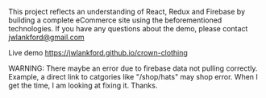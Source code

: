 This project reflects an understanding of React, Redux and Firebase by building a complete eCommerce site using the beforementioned technologies. If you have any questions about the demo, please contact jwlankford@gmail.com

Live demo
https://jwlankford.github.io/crown-clothing

WARNING: There maybe an error due to firebase data not pulling correctly. Example, a direct link to catgories like "/shop/hats" may shop error. When I get the time, I am looking at fixing it. Thanks. 
